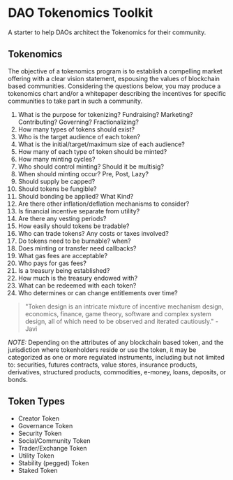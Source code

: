 # DAO Tokenomics Toolkit
A starter to help DAOs architect the Tokenomics for their community.

## Tokenomics

The objective of a tokenomics program is to establish a compelling market offering with a clear vision statement, espousing the values of blockchain based communities. Considering the questions below, you may produce a tokenomics chart and/or a whitepaper describing the incentives for specific communities to take part in such a community.

1. What is the purpose for tokenizing? Fundraising? Marketing? Contributing? Governing? Fractionalizing?
2. How many types of tokens should exist?
3. Who is the target audience of each token?
4. What is the initial/target/maximum size of each audience?
5. How many of each type of token should be minted?
6. How many minting cycles?
7. Who should control minting? Should it be multisig?
8. When should minting occur? Pre, Post, Lazy?
9. Should supply be capped?
10. Should tokens be fungible?
11. Should bonding be applied? What Kind?
12. Are there other inflation/deflation mechanisms to consider?
13. Is financial incentive separate from utility?
14. Are there any vesting periods?
15. How easily should tokens be tradable? 
16. Who can trade tokens? Any costs or taxes involved?
17. Do tokens need to be burnable? when? 
18. Does minting or transfer need callbacks?
19. What gas fees are acceptable? 
20. Who pays for gas fees?
21. Is a treasury being established?
22. How much is the treasury endowed with?
23. What can be redeemed with each token?
24. Who determines or can change entitlements over time?


> "Token design is an intricate mixture of incentive mechanism design, economics, finance, game theory, software and complex system design, all of which need to be observed and iterated cautiously." -Javi


*NOTE:* Depending on the attributes of any blockchain based token, and the jurisdiction where tokenholders reside or use the token, it may be categorized as one or more regulated instruments, including but not limited to: securities, futures contracts, value stores, insurance products, derivatives, structured products, commodities, e-money, loans, deposits, or bonds.


## Token Types
- Creator Token
- Governance Token
- Security Token
- Social/Community Token
- Trader/Exchange Token
- Utility Token
- Stability (pegged) Token
- Staked Token
